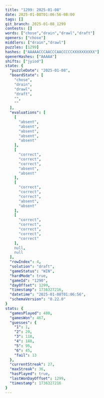 ```yaml
---
title: "1299: 2025-01-08"
date: 2025-01-08T01:06:56-08:00
tags: []
git_branch: 2025-01-08_1299
contests: []
words: ["chose","drain","drawl","draft"]
openers: ["chose"]
middlers: ["drain","drawl"]
puzzles: [1299]
hashes: ["AAAAACCCAACCCAACCCCCXXXXXXXXXX"]
openerHashes: ["AAAAA"]
shifts: ["jyiod"]
state: {
  "puzzleDate": "2025-01-08",
  "boardState": [
    "chose",
    "drain",
    "drawl",
    "draft",
    "",
    ""
  ],
  "evaluations": [
    [
      "absent",
      "absent",
      "absent",
      "absent",
      "absent"
    ],
    [
      "correct",
      "correct",
      "correct",
      "absent",
      "absent"
    ],
    [
      "correct",
      "correct",
      "correct",
      "absent",
      "absent"
    ],
    [
      "correct",
      "correct",
      "correct",
      "correct",
      "correct"
    ],
    null,
    null
  ],
  "rowIndex": 4,
  "solution": "draft",
  "gameStatus": "WIN",
  "hardMode": true,
  "gameId": "1290",
  "dayOffset": 1299,
  "timestamp": 1736327216,
  "datetime": "2025-01-08T01:06:56",
  "schemaVersion": "0.22.0"
}
stats: {
  "gamesPlayed": 480,
  "gamesWon": 467,
  "guesses": {
    "1": 1,
    "2": 20,
    "3": 118,
    "4": 188,
    "5": 95,
    "6": 45,
    "fail": 13
  },
  "currentStreak": 27,
  "maxStreak": 36,
  "hasPlayed": true,
  "lastWonDayOffset": 1299,
  "timestamp": 1736327216
}
---
```

<!-- more -->
